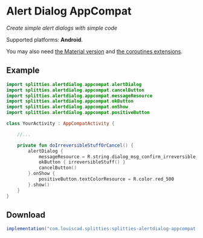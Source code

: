 # Alert Dialog AppCompat

*Create simple alert dialogs with simple code*

Supported platforms: **Android**.

You may also need [the Material version](../alertdialog-material) and
[the coroutines extensions](../alertdialog-appcompat-coroutines/README.md).

## Example

```kotlin
import splitties.alertdialog.appcompat.alertDialog
import splitties.alertdialog.appcompat.cancelButton
import splitties.alertdialog.appcompat.messageResource
import splitties.alertdialog.appcompat.okButton
import splitties.alertdialog.appcompat.onShow
import splitties.alertdialog.appcompat.positiveButton

class YourActivity : AppCompatActivity {

    //...

    private fun doIrreversibleStuffOrCancel() {
        alertDialog {
            messageResource = R.string.dialog_msg_confirm_irreversible_stuff
            okButton { irreversibleStuff() }
            cancelButton()
        }.onShow {
            positiveButton.textColorResource = R.color.red_500
        }.show()
    }
}
```

## Download

```groovy
implementation("com.louiscad.splitties:splitties-alertdialog-appcompat:{{version.splitties3}}")
```
